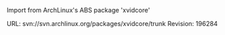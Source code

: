 Import from ArchLinux's ABS package 'xvidcore'

URL: svn://svn.archlinux.org/packages/xvidcore/trunk
Revision: 196284
